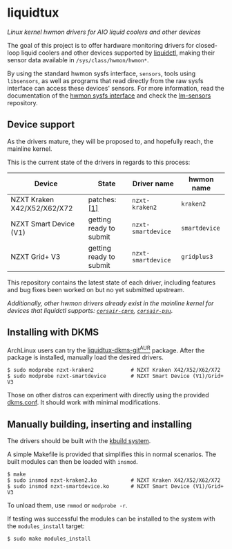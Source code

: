 # liquidtux

_Linux kernel hwmon drivers for AIO liquid coolers and other devices_

The goal of this project is to offer hardware monitoring drivers for
closed-loop liquid coolers and other devices supported by [liquidctl], making
their sensor data available in `/sys/class/hwmon/hwmon*`.

By using the standard hwmon sysfs interface, `sensors`, tools using
`libsensors`, as well as programs that read directly from the raw sysfs
interface can access these devices' sensors.  For more information, read the
documentation of the [hwmon sysfs interface] and check the [lm-sensors]
repository.

## Device support

As the drivers mature, they will be proposed to, and hopefully reach, the
mainline kernel.

This is the current state of the drivers in regards to this process:

| Device | State | Driver name | hwmon name |
| --- | --- | --- | --- |
| NZXT Kraken X42/X52/X62/X72 | patches: [[1]][p-kraken2-v2] | `nzxt-kraken2` | `kraken2` |
| NZXT Smart Device (V1) | getting ready to submit | `nzxt-smartdevice` | `smartdevice` |
| NZXT Grid+ V3 | getting ready to submit | `nzxt-smartdevice` | `gridplus3` |

This repository contains the latest state of each driver, including features
and bug fixes been worked on but no yet submitted upstream.

_Additionally, other hwmon drivers already exist in the mainline kernel for
devices that liquidctl supports: [`corsair-cpro`], [`corsair-psu`]._

## Installing with DKMS

ArchLinux users can try the
[liquidtux-dkms-git<sup>AUR</sup>][liquidtux-dkms-git-aur]
package.  After the package is installed, manually load the desired drivers.

```
$ sudo modprobe nzxt-kraken2            # NZXT Kraken X42/X52/X62/X72
$ sudo modprobe nzxt-smartdevice        # NZXT Smart Device (V1)/Grid+ V3
```

Those on other distros can experiment with directly using the provided
[dkms.conf].  It should work with minimal modifications.

## Manually building, inserting and installing

The drivers should be built with the [kbuild system].

A simple Makefile is provided that simplifies this in normal scenarios.  The
built modules can then be loaded with `insmod`.

```
$ make
$ sudo insmod nzxt-kraken2.ko           # NZXT Kraken X42/X52/X62/X72
$ sudo insmod nzxt-smartdevice.ko       # NZXT Smart Device (V1)/Grid+ V3
```

To unload them, use `rmmod` or `modprobe -r`.

If testing was successful the modules can be installed to the system with the
`modules_install` target:

```
$ sudo make modules_install
```

[`corsair-cpro`]: https://www.kernel.org/doc/html/latest/hwmon/corsair-cpro.html
[`corsair-psu`]: https://www.kernel.org/doc/html/latest/hwmon/corsair-psu.html
[dkms.conf]: dkms.conf
[hwmon sysfs interface]: https://www.kernel.org/doc/Documentation/hwmon/sysfs-interface
[kbuild system]: https://github.com/torvalds/linux/blob/master/Documentation/kbuild/modules.txt
[liquidctl]: https://github.com/jonasmalacofilho/liquidctl
[liquidtux-dkms-git-aur]: https://aur.archlinux.org/packages/liquidtux-dkms-git/
[lm-sensors]: https://github.com/lm-sensors/lm-sensors
[p-kraken2-v2]: https://patchwork.kernel.org/project/linux-hwmon/patch/20210319045544.416138-1-jonas@protocubo.io/
